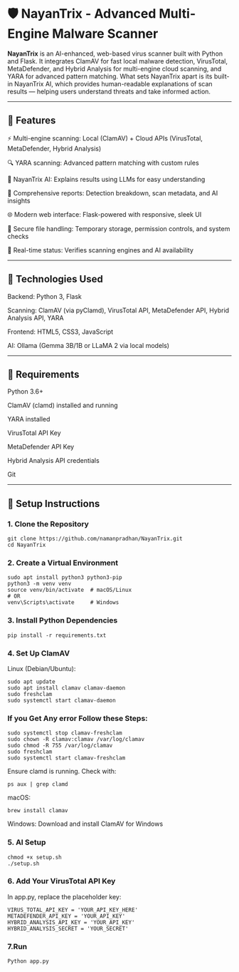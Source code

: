 # 🛡️ NayanTrix - Advanced Multi-Engine Malware Scanner

**NayanTrix** is an AI-enhanced, web-based virus scanner built with Python and Flask. It integrates ClamAV for fast local malware detection, VirusTotal, MetaDefender, and Hybrid Analysis for multi-engine cloud scanning, and YARA for advanced pattern matching. What sets NayanTrix apart is its built-in NayanTrix AI, which provides human-readable explanations of scan results — helping users understand threats and take informed action.

---

## 🚀 Features

⚡ Multi-engine scanning: Local (ClamAV) + Cloud APIs (VirusTotal, MetaDefender, Hybrid Analysis)

🔍 YARA scanning: Advanced pattern matching with custom rules

🧠 NayanTrix AI: Explains results using LLMs for easy understanding

📄 Comprehensive reports: Detection breakdown, scan metadata, and AI insights

🌐 Modern web interface: Flask-powered with responsive, sleek UI

🔐 Secure file handling: Temporary storage, permission controls, and system checks

🧪 Real-time status: Verifies scanning engines and AI availability



---

## 🧱 Technologies Used

Backend: Python 3, Flask

Scanning: ClamAV (via pyClamd), VirusTotal API, MetaDefender API, Hybrid Analysis API, YARA

Frontend: HTML5, CSS3, JavaScript

AI: Ollama (Gemma 3B/1B or LLaMA 2 via local models)



---

## 🧰 Requirements

Python 3.6+

ClamAV (clamd) installed and running

YARA installed

VirusTotal API Key

MetaDefender API Key

Hybrid Analysis API credentials

Git


---

## 🧪 Setup Instructions

### 1. Clone the Repository

```
git clone https://github.com/namanpradhan/NayanTrix.git
cd NayanTrix 

```
### 2. Create a Virtual Environment
```
sudo apt install python3 python3-pip
python3 -m venv venv
source venv/bin/activate  # macOS/Linux
# OR
venv\Scripts\activate     # Windows
```
### 3. Install Python Dependencies
```
pip install -r requirements.txt
```
### 4. Set Up ClamAV

Linux (Debian/Ubuntu):
```
sudo apt update
sudo apt install clamav clamav-daemon
sudo freshclam
sudo systemctl start clamav-daemon
```
### If you Get Any error Follow these Steps: 
```
sudo systemctl stop clamav-freshclam
sudo chown -R clamav:clamav /var/log/clamav
sudo chmod -R 755 /var/log/clamav
sudo freshclam
sudo systemctl start clamav-freshclam
```
Ensure clamd is running. Check with:
```
ps aux | grep clamd
```
macOS:
```
brew install clamav
```

Windows:
Download and install ClamAV for Windows


### 5. AI Setup 

```
chmod +x setup.sh
./setup.sh
```
### 6. Add Your VirusTotal API Key

In app.py, replace the placeholder key:
```
VIRUS_TOTAL_API_KEY = 'YOUR_API_KEY_HERE'
METADEFENDER_API_KEY = 'YOUR_API_KEY'
HYBRID_ANALYSIS_API_KEY = 'YOUR_API_KEY'
HYBRID_ANALYSIS_SECRET = 'YOUR_SECRET'

```
### 7.Run
```
Python app.py 
```
